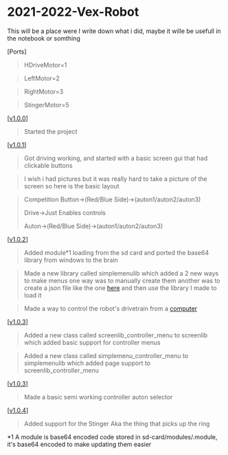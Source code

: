# 2021-2022-Vex-Robot
This will be a place were I write down what i did, maybe it wille be usefull in the notebook or somthing


[Ports]
> HDriveMotor=1

> LeftMotor=2

> RightMotor=3

> StingerMotor=5


[[v1.0.0](https://github.com/DylanBruner/2021-2022-Vex-Robot/tree/v1.0.0)]

> Started the project

[[v1.0.1](https://github.com/DylanBruner/2021-2022-Vex-Robot/tree/v1.0.1)]

> Got driving working, and started with a basic screen gui that had clickable buttons

> I wish i had pictures but it was really hard to take a picture of the screen so here is the basic layout

> Competition Button->(Red/Blue Side)->(auton1/auton2/auton3)
> 
> Drive->Just Enables controls
> 
> Auton->(Red/Blue Side)->(auton1/auton2/auton3)


[[v1.0.2](https://github.com/DylanBruner/2021-2022-Vex-Robot/tree/v1.0.2)]

> Added module*1 loading from the sd card and ported the base64 library from windows to the brain

> Made a new library called simplemenulib which added a 2 new ways to make menus one way was to manually create them another was to create a json file like the one [here](https://github.com/DylanBruner/2021-2022-Vex-Robot/blob/log/menu.json) and then use the library I made to load it

> Made a way to control the robot's drivetrain from a [computer](https://github.com/DylanBruner/2021-2022-Vex-Robot/blob/tools/rc_ish/controller.py)

[[v1.0.3](https://github.com/DylanBruner/2021-2022-Vex-Robot/tree/v1.0.3)]

> Added a new class called screenlib_controller_menu to screenlib which added basic support for controller menus

> Added a new class called simplemenu_controller_menu to simplemenulib which added page support to screenlib_controller_menu

[[v1.0.3](https://github.com/DylanBruner/2021-2022-Vex-Robot/tree/v1.0.3)]

> Made a basic semi working controller auton selector


[[v1.0.4](https://github.com/DylanBruner/2021-2022-Vex-Robot/tree/v1.0.4)]

> Added support for the Stinger Aka the thing that picks up the ring


*1 A module is base64 encoded code stored in sd-card/modules/<modulename>.module, it's base64 encoded to make updating them easier
